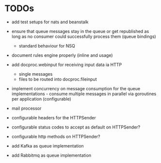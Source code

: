 # TODOs

* add test setups for nats and beanstalk

* ensure that queue messages stay in the queue or get republished as long as
  no consumer could successfully process them (queue bindings)
  - standard behaviour for NSQ

* document rules engine properly (inline and usage)

* add docproc.webinput for receiving input data ia HTTP
  * single messages
  * files to be routed into docproc.fileinput

* implement concurrency on message consumption for the queue implementations -
  consume multiple messages in parallel via goroutines per application
  (configurable)

* mail processor
* configurable headers for the HTTPSender

* configurable status codes to accept as default on HTTPSender?
* configurable http methods on HTTPSender?

* add Kafka as queue implementation
* add Rabbitmq as queue implementation
